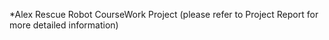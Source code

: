 *Alex Rescue Robot CourseWork Project (please refer to Project Report for more detailed information)